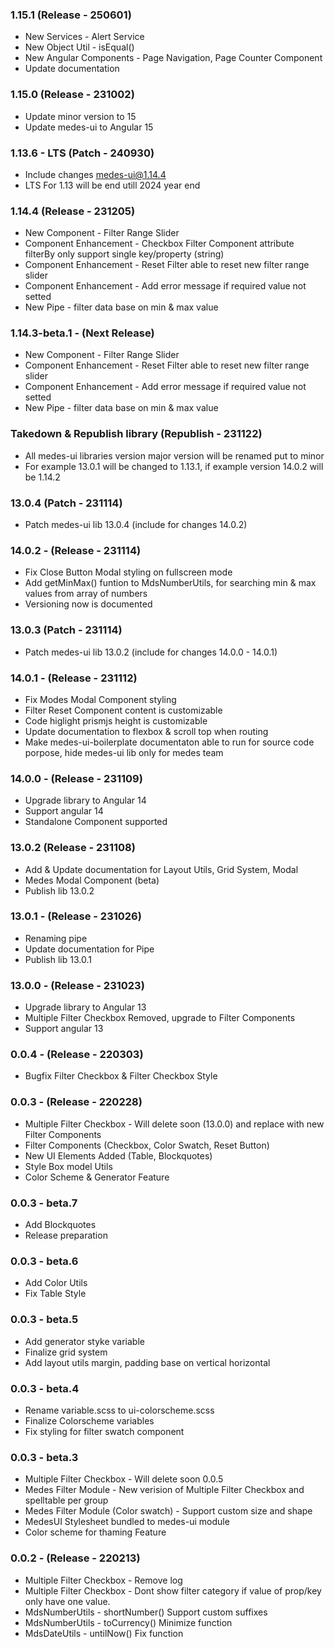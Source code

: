 ### 1.15.1 (Release - 250601)
- New Services - Alert Service
- New Object Util - isEqual()
- New Angular Components - Page Navigation, Page Counter Component
- Update documentation
### 1.15.0 (Release - 231002)
- Update minor version to 15
- Update medes-ui to Angular 15
### 1.13.6 - LTS (Patch - 240930)
- Include changes medes-ui@1.14.4
- LTS For 1.13 will be end utill 2024 year end
### 1.14.4 (Release - 231205)
- New Component - Filter Range Slider
- Component Enhancement - Checkbox Filter Component attribute filterBy only support single key/property (string) 
- Component Enhancement - Reset Filter able to reset new filter range slider
- Component Enhancement - Add error message if required value not setted
- New Pipe - filter data base on min & max value
### 1.14.3-beta.1 - (Next Release)
- New Component - Filter Range Slider
- Component Enhancement - Reset Filter able to reset new filter range slider
- Component Enhancement - Add error message if required value not setted
- New Pipe - filter data base on min & max value
### Takedown & Republish library (Republish - 231122)
- All medes-ui libraries version major version will be renamed put to minor
- For example 13.0.1 will be changed to 1.13.1, if example version 14.0.2 will be 1.14.2
### 13.0.4 (Patch - 231114)
- Patch medes-ui lib 13.0.4 (include for changes 14.0.2)
### 14.0.2 - (Release - 231114)
- Fix Close Button Modal styling on fullscreen mode
- Add getMinMax() funtion to MdsNumberUtils, for searching min & max values from array of numbers
- Versioning now is documented
### 13.0.3 (Patch - 231114)
- Patch medes-ui lib 13.0.2 (include for changes 14.0.0 - 14.0.1)
### 14.0.1 - (Release - 231112)
- Fix Modes Modal Component styling
- Filter Reset Component content is customizable
- Code higlight prismjs height is customizable
- Update documentation to flexbox & scroll top when routing
- Make medes-ui-boilerplate documentaton able to run for source code porpose, hide medes-ui lib only for medes team
### 14.0.0 - (Release - 231109)
- Upgrade library to Angular 14
- Support angular 14
- Standalone Component supported
### 13.0.2 (Release - 231108)
- Add & Update documentation for Layout Utils, Grid System, Modal
- Medes Modal Component (beta)
- Publish lib 13.0.2
### 13.0.1 - (Release - 231026)
- Renaming pipe
- Update documentation for Pipe
- Publish lib 13.0.1
### 13.0.0 - (Release - 231023)
- Upgrade library to Angular 13
- Multiple Filter Checkbox Removed, upgrade to Filter Components
- Support angular 13
### 0.0.4 - (Release - 220303)
- Bugfix Filter Checkbox & Filter Checkbox Style
### 0.0.3 - (Release - 220228)
- Multiple Filter Checkbox - Will delete soon (13.0.0) and replace with new Filter Components
- Filter Components (Checkbox, Color Swatch, Reset Button)
- New UI Elements Added (Table, Blockquotes)
- Style Box model Utils
- Color Scheme & Generator Feature
### 0.0.3 - beta.7
- Add Blockquotes
- Release preparation
### 0.0.3 - beta.6
- Add Color Utils
- Fix Table Style
### 0.0.3 - beta.5
- Add generator styke variable
- Finalize grid system
- Add layout utils margin, padding base on vertical horizontal
### 0.0.3 - beta.4
- Rename variable.scss to ui-colorscheme.scss
- Finalize Colorscheme variables
- Fix styling for filter swatch component
### 0.0.3 - beta.3
- Multiple Filter Checkbox - Will delete soon 0.0.5
- Medes Filter Module - New verision of Multiple Filter Checkbox and spelltable per group
- Medes Filter Module (Color swatch) - Support custom size and shape
- MedesUI Stylesheet bundled to medes-ui module
- Color scheme for thaming Feature
### 0.0.2 - (Release - 220213)
- Multiple Filter Checkbox - Remove log
- Multiple Filter Checkbox - Dont show filter category if value of prop/key only have one value.
- MdsNumberUtils - shortNumber() Support custom suffixes
- MdsNumberUtils - toCurrency() Minimize function
- MdsDateUtils - untilNow() Fix function